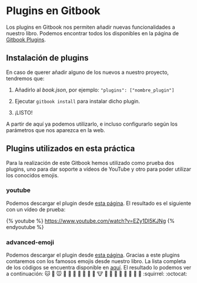 # Plugins en Gitbook

Los plugins en Gitbook nos permiten añadir nuevas funcionalidades a nuestro libro. Podemos encontrar todos los disponibles en la página de [Gitbook Plugins](https://plugins.gitbook.com).

## Instalación de plugins

En caso de querer añadir alguno de los nuevos a nuestro proyecto, tendremos que:

1. Añadirlo al _book.json_, por ejemplo:
  `"plugins": ["nombre_plugin"]`

2. Ejecutar `gitbook install` para instalar dicho plugin.
3. ¡LISTO!

A partir de aquí ya podemos utilizarlo, e incluso configurarlo según los parámetros que nos aparezca en la web.

## Plugins utilizados en esta práctica

Para la realización de este Gitbook hemos utilizado como prueba dos plugins, uno para dar soporte a vídeos de YouTube y otro para poder utilizar los conocidos emojis.

### youtube

Podemos descargar el plugin desde [esta página](https://plugins.gitbook.com/plugin/youtube). El resultado es el siguiente con un vídeo de prueba:

{% youtube %}
https://www.youtube.com/watch?v=EZy1Dl5KJNg
{% endyoutube %}

### advanced-emoji

Podemos descargar el plugin desde [esta página](https://plugins.gitbook.com/plugin/advanced-emoji). Gracias a este plugins contaremos con los famosos emojis desde nuestro libro. La lista completa de los códigos se encuentra disponible en [aquí](http://www.webpagefx.com/tools/emoji-cheat-sheet/). El resultado lo podemos ver a continuación:
:cat: :dog: :mouse: :hamster: :rabbit: :frog: :tiger: :koala: :bear: :pig: :cow: :boar: :monkey: :horse: :camel: :sheep: :elephant: :panda_face: :snake: :squirrel: :octocat:
